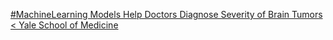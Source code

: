 [#MachineLearning Models Help Doctors Diagnose Severity of Brain Tumors < Yale School of Medicine](https://qi.tc/qi/112153)